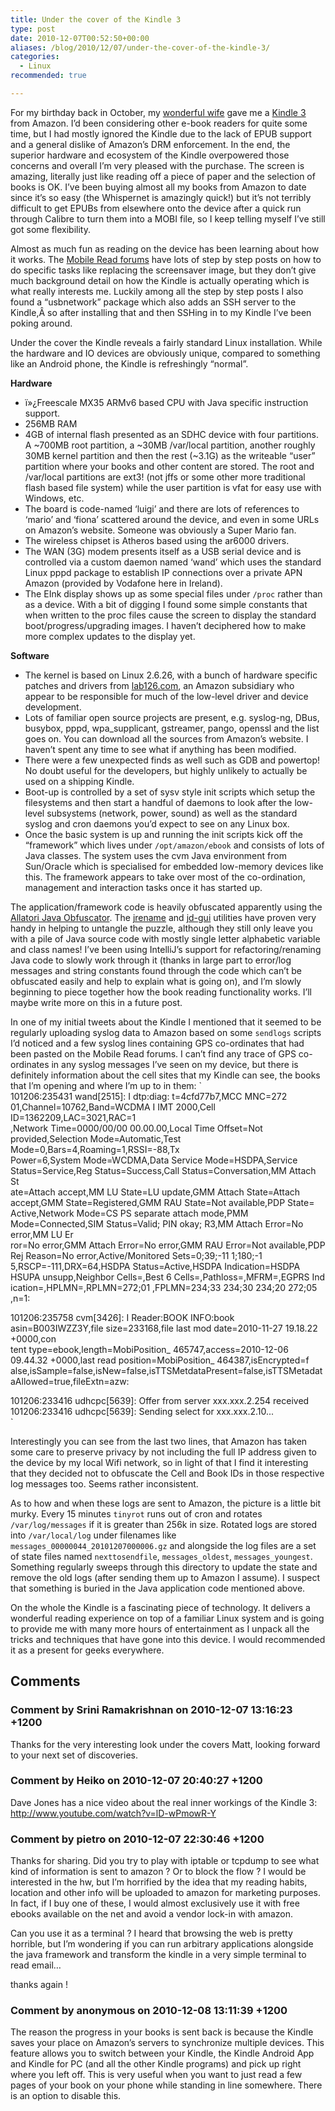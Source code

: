 ```yaml
---
title: Under the cover of the Kindle 3
type: post
date: 2010-12-07T00:52:50+00:00
aliases: /blog/2010/12/07/under-the-cover-of-the-kindle-3/
categories:
  - Linux
recommended: true

---
```

For my birthday back in October, my [wonderful wife][1] gave me a [Kindle 3][2] from Amazon. I&#8217;d been considering other e-book readers for quite some time, but I had mostly ignored the Kindle due to the lack of EPUB support and a general dislike of Amazon&#8217;s DRM enforcement. In the end, the superior hardware and ecosystem of the Kindle overpowered those concerns and overall I&#8217;m very pleased with the purchase. The screen is amazing, literally just like reading off a piece of paper and the selection of books is OK. I&#8217;ve been buying almost all my books from Amazon to date since it&#8217;s so easy (the Whispernet is amazingly quick!) but it&#8217;s not terribly difficult to get EPUBs from elsewhere onto the device after a quick run through Calibre to turn them into a MOBI file, so I keep telling myself I&#8217;ve still got some flexibility.

Almost as much fun as reading on the device has been learning about how it works. The [Mobile Read forums][3] have lots of step by step posts on how to do specific tasks like replacing the screensaver image, but they don&#8217;t give much background detail on how the Kindle is actually operating which is what really interests me. Luckily among all the step by step posts I also found a &#8220;usbnetwork&#8221; package which also adds an SSH server to the Kindle,Â so after installing that and then SSHing in to my Kindle I&#8217;ve been poking around.

Under the cover the Kindle reveals a fairly standard Linux installation. While the hardware and IO devices are obviously unique, compared to something like an Android phone, the Kindle is refreshingly &#8220;normal&#8221;.

**Hardware**

  * ï»¿Freescale MX35 ARMv6 based CPU with Java specific instruction support.
  * 256MB RAM
  * 4GB of internal flash presented as an SDHC device with four partitions. A ~700MB root partition, a ~30MB /var/local partition, another roughly 30MB kernel partition and then the rest (~3.1G) as the writeable &#8220;user&#8221; partition where your books and other content are stored. The root and /var/local partitions are ext3! (not jffs or some other more traditional flash based file system) while the user partition is vfat for easy use with Windows, etc.
  * The board is code-named &#8216;luigi&#8217; and there are lots of references to &#8216;mario&#8217; and &#8216;fiona&#8217; scattered around the device, and even in some URLs on Amazon&#8217;s website. Someone was obviously a Super Mario fan.
  * The wireless chipset is Atheros based using the ar6000 drivers.
  * The WAN (3G) modem presents itself as a USB serial device and is controlled via a custom daemon named &#8216;wand&#8217; which uses the standard Linux pppd package to establish IP connections over a private APN Amazon (provided by Vodafone here in Ireland).
  * The EInk display shows up as some special files under `/proc` rather than as a device. With a bit of digging I found some simple constants that when written to the proc files cause the screen to display the standard boot/progress/upgrading images. I haven&#8217;t deciphered how to make more complex updates to the display yet.

**Software**

  * The kernel is based on Linux 2.6.26, with a bunch of hardware specific patches and drivers from [lab126.com][4], an Amazon subsidiary who appear to be responsible for much of the low-level driver and device development.
  * Lots of familiar open source projects are present, e.g. syslog-ng, DBus, busybox, pppd, wpa_supplicant, gstreamer, pango, openssl and the list goes on. You can download all the sources from Amazon&#8217;s website. I haven&#8217;t spent any time to see what if anything has been modified.
  * There were a few unexpected finds as well such as GDB and powertop! No doubt useful for the developers, but highly unlikely to actually be used on a shipping Kindle.
  * Boot-up is controlled by a set of sysv style init scripts which setup the filesystems and then start a handful of daemons to look after the low-level subsystems (network, power, sound) as well as the standard syslog and cron daemons you&#8217;d expect to see on any Linux box.
  * Once the basic system is up and running the init scripts kick off the &#8220;framework&#8221; which lives under `/opt/amazon/ebook` and consists of lots of Java classes. The system uses the cvm Java environment from Sun/Oracle which is specialised for embedded low-memory devices like this. The framework appears to take over most of the co-ordination, management and interaction tasks once it has started up.

The application/framework code is heavily obfuscated apparently using the [Allatori Java Obfuscator][5]. The [jrename][6] and [jd-gui][7] utilities have proven very handy in helping to untangle the puzzle, although they still only leave you with a pile of Java source code with mostly single letter alphabetic variable and class names! I&#8217;ve been using IntelliJ&#8217;s support for refactoring/renaming Java code to slowly work through it (thanks in large part to error/log messages and string constants found through the code which can&#8217;t be obfuscated easily and help to explain what is going on), and I&#8217;m slowly beginning to piece together how the book reading functionality works. I&#8217;ll maybe write more on this in a future post.

In one of my initial tweets about the Kindle I mentioned that it seemed to be regularly uploading syslog data to Amazon based on some `sendlogs` scripts I&#8217;d noticed and a few syslog lines containing GPS co-ordinates that had been pasted on the Mobile Read forums. I can&#8217;t find any trace of GPS co-ordinates in any syslog messages I&#8217;ve seen on my device, but there is definitely information about the cell sites that my Kindle can see, the books that I&#8217;m opening and where I&#8217;m up to in them:
`<br />
101206:235431 wand[2515]: I dtp:diag: t=4cfd77b7,MCC MNC=272 01,Channel=10762,Band=WCDMA I IMT 2000,Cell ID=1362209,LAC=3021,RAC=1<br />
,Network Time=0000/00/00 00.00.00,Local Time Offset=Not provided,Selection Mode=Automatic,Test Mode=0,Bars=4,Roaming=1,RSSI=-88,Tx<br />
 Power=6,System Mode=WCDMA,Data Service Mode=HSDPA,Service Status=Service,Reg Status=Success,Call Status=Conversation,MM Attach St<br />
ate=Attach accept,MM LU State=LU update,GMM Attach State=Attach accept,GMM State=Registered,GMM RAU State=Not available,PDP State=<br />
Active,Network Mode=CS PS separate attach mode,PMM Mode=Connected,SIM Status=Valid; PIN okay; R3,MM Attach Error=No error,MM LU Er<br />
ror=No error,GMM Attach Error=No error,GMM RAU Error=Not available,PDP Rej Reason=No error,Active/Monitored Sets=0;39;-11 1;180;-1<br />
5,RSCP=-111,DRX=64,HSDPA Status=Active,HSDPA Indication=HSDPA HSUPA unsupp,Neighbor Cells=,Best 6 Cells=,Pathloss=,MFRM=,EGPRS Ind<br />
ication=,HPLMN=,RPLMN=272;01 ,FPLMN=234;33  234;30  234;20  272;05 ,n=1:</p>
<p>101206:235758 cvm[3426]: I Reader:BOOK INFO:book asin=B003IWZZ3Y,file size=233168,file last mod date=2010-11-27 19.18.22 +0000,con<br />
tent type=ebook,length=MobiPosition_ 465747,access=2010-12-06 09.44.32 +0000,last read position=MobiPosition_ 464387,isEncrypted=f<br />
alse,isSample=false,isNew=false,isTTSMetdataPresent=false,isTTSMetadataAllowed=true,fileExtn=azw:</p>
<p>101206:233416 udhcpc[5639]: Offer from server xxx.xxx.2.254 received<br />
101206:233416 udhcpc[5639]: Sending select for xxx.xxx.2.10...<br />
`

Interestingly you can see from the last two lines, that Amazon has taken some care to preserve privacy by not including the full IP address given to the device by my local Wifi network, so in light of that I find it interesting that they decided not to obfuscate the Cell and Book IDs in those respective log messages too. Seems rather inconsistent.

As to how and when these logs are sent to Amazon, the picture is a little bit murky. Every 15 minutes `tinyrot` runs out of cron and rotates `/var/log/messages` if it is greater than 256k in size. Rotated logs are stored into `/var/local/log` under filenames like `messages_00000044_20101207000006.gz` and alongside the log files are a set of state files named `nexttosendfile`, `messages_oldest`, `messages_youngest`. Something regularly sweeps through this directory to update the state and remove the old logs (after sending them up to Amazon I assume). I suspect that something is buried in the Java application code mentioned above.

On the whole the Kindle is a fascinating piece of technology. It delivers a wonderful reading experience on top of a familiar Linux system and is going to provide me with many more hours of entertainment as I unpack all the tricks and techniques that have gone into this device. I would recommended it as a present for geeks everywhere.

 [1]: http://www.sweetsnstitches.com/
 [2]: http://www.amazon.com/Kindle-Wireless-Reading-Display-Generation/dp/B003FSUDM4
 [3]: http://www.mobileread.com/forums/forumdisplay.php?f=140
 [4]: http://www.lab126.com
 [5]: http://www.allatori.com/
 [6]: http://adq.livejournal.com/107572.html
 [7]: http://java.decompiler.free.fr/

## Comments

### Comment by Srini Ramakrishnan on 2010-12-07 13:16:23 +1200
Thanks for the very interesting look under the covers Matt, looking forward to your next set of discoveries.

### Comment by Heiko on 2010-12-07 20:40:27 +1200
Dave Jones has a nice video about the real inner workings of the Kindle 3: <a href="http://www.youtube.com/watch?v=lD-wPmowR-Y" rel="nofollow ugc">http://www.youtube.com/watch?v=lD-wPmowR-Y</a>

### Comment by pietro on 2010-12-07 22:30:46 +1200
Thanks for sharing. Did you try to play with iptable or tcpdump to see what kind of information
is sent to amazon ? Or to block the flow ? I would be interested in the hw, but I&#8217;m horrified
by the idea that my reading habits, location and other info will be uploaded to amazon for
marketing purposes. In fact, if I buy one of these, I would almost exclusively use it with
free ebooks available on the net and avoid a vendor lock-in with amazon.

Can you use it as a terminal ? I heard that browsing the web is pretty horrible, but I&#8217;m wondering
if you can run arbitrary applications alongside the java framework and transform the kindle in a
very simple terminal to read email&#8230;

thanks again !

### Comment by anonymous on 2010-12-08 13:11:39 +1200
The reason the progress in your books is sent back is because the Kindle saves your place on Amazon&#8217;s servers to synchronize multiple devices. This feature allows you to switch between your Kindle, the Kindle Android App and Kindle for PC (and all the other Kindle programs) and pick up right where you left off. This is very useful when you want to just read a few pages of your book on your phone while standing in line somewhere. There is an option to disable this.